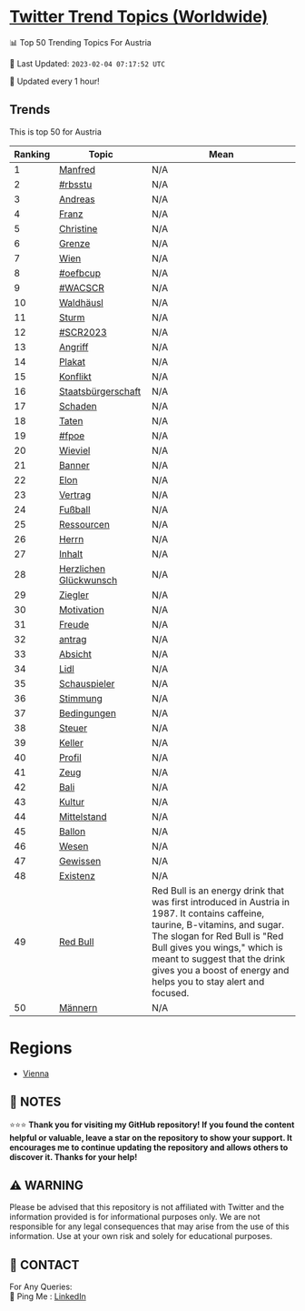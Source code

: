 [Twitter Trend Topics (Worldwide)](https://github.com/ErcinDedeoglu/Twitter-Trend-Topics)
==========


📊 Top 50 Trending Topics For Austria

📆 Last Updated: `2023-02-04 07:17:52 UTC`

🔧 Updated every 1 hour!


## Trends

This is top 50 for Austria

| Ranking | Topic | Mean |
| ------- | ------------ | ------------ |
| 1 | [Manfred](http://twitter.com/search?q=Manfred) | N/A |
| 2 | [#rbsstu](http://twitter.com/search?q=%23rbsstu) | N/A |
| 3 | [Andreas](http://twitter.com/search?q=Andreas) | N/A |
| 4 | [Franz](http://twitter.com/search?q=Franz) | N/A |
| 5 | [Christine](http://twitter.com/search?q=Christine) | N/A |
| 6 | [Grenze](http://twitter.com/search?q=Grenze) | N/A |
| 7 | [Wien](http://twitter.com/search?q=Wien) | N/A |
| 8 | [#oefbcup](http://twitter.com/search?q=%23oefbcup) | N/A |
| 9 | [#WACSCR](http://twitter.com/search?q=%23WACSCR) | N/A |
| 10 | [Waldhäusl](http://twitter.com/search?q=Waldh%c3%a4usl) | N/A |
| 11 | [Sturm](http://twitter.com/search?q=Sturm) | N/A |
| 12 | [#SCR2023](http://twitter.com/search?q=%23SCR2023) | N/A |
| 13 | [Angriff](http://twitter.com/search?q=Angriff) | N/A |
| 14 | [Plakat](http://twitter.com/search?q=Plakat) | N/A |
| 15 | [Konflikt](http://twitter.com/search?q=Konflikt) | N/A |
| 16 | [Staatsbürgerschaft](http://twitter.com/search?q=Staatsb%c3%bcrgerschaft) | N/A |
| 17 | [Schaden](http://twitter.com/search?q=Schaden) | N/A |
| 18 | [Taten](http://twitter.com/search?q=Taten) | N/A |
| 19 | [#fpoe](http://twitter.com/search?q=%23fpoe) | N/A |
| 20 | [Wieviel](http://twitter.com/search?q=Wieviel) | N/A |
| 21 | [Banner](http://twitter.com/search?q=Banner) | N/A |
| 22 | [Elon](http://twitter.com/search?q=Elon) | N/A |
| 23 | [Vertrag](http://twitter.com/search?q=Vertrag) | N/A |
| 24 | [Fußball](http://twitter.com/search?q=Fu%c3%9fball) | N/A |
| 25 | [Ressourcen](http://twitter.com/search?q=Ressourcen) | N/A |
| 26 | [Herrn](http://twitter.com/search?q=Herrn) | N/A |
| 27 | [Inhalt](http://twitter.com/search?q=Inhalt) | N/A |
| 28 | [Herzlichen Glückwunsch](http://twitter.com/search?q=Herzlichen+Gl%c3%bcckwunsch) | N/A |
| 29 | [Ziegler](http://twitter.com/search?q=Ziegler) | N/A |
| 30 | [Motivation](http://twitter.com/search?q=Motivation) | N/A |
| 31 | [Freude](http://twitter.com/search?q=Freude) | N/A |
| 32 | [antrag](http://twitter.com/search?q=antrag) | N/A |
| 33 | [Absicht](http://twitter.com/search?q=Absicht) | N/A |
| 34 | [Lidl](http://twitter.com/search?q=Lidl) | N/A |
| 35 | [Schauspieler](http://twitter.com/search?q=Schauspieler) | N/A |
| 36 | [Stimmung](http://twitter.com/search?q=Stimmung) | N/A |
| 37 | [Bedingungen](http://twitter.com/search?q=Bedingungen) | N/A |
| 38 | [Steuer](http://twitter.com/search?q=Steuer) | N/A |
| 39 | [Keller](http://twitter.com/search?q=Keller) | N/A |
| 40 | [Profil](http://twitter.com/search?q=Profil) | N/A |
| 41 | [Zeug](http://twitter.com/search?q=Zeug) | N/A |
| 42 | [Bali](http://twitter.com/search?q=Bali) | N/A |
| 43 | [Kultur](http://twitter.com/search?q=Kultur) | N/A |
| 44 | [Mittelstand](http://twitter.com/search?q=Mittelstand) | N/A |
| 45 | [Ballon](http://twitter.com/search?q=Ballon) | N/A |
| 46 | [Wesen](http://twitter.com/search?q=Wesen) | N/A |
| 47 | [Gewissen](http://twitter.com/search?q=Gewissen) | N/A |
| 48 | [Existenz](http://twitter.com/search?q=Existenz) | N/A |
| 49 | [Red Bull](http://twitter.com/search?q=Red+Bull) | Red Bull is an energy drink that was first introduced in Austria in 1987. It contains caffeine, taurine, B-vitamins, and sugar. The slogan for Red Bull is "Red Bull gives you wings," which is meant to suggest that the drink gives you a boost of energy and helps you to stay alert and focused. |
| 50 | [Männern](http://twitter.com/search?q=M%c3%a4nnern) | N/A |



# Regions

* [Vienna](</Austria/Vienna.md>)



## 📝 NOTES

⭐⭐⭐ **Thank you for visiting my GitHub repository! If you found the content helpful or valuable, leave a star on the repository to show your support. It encourages me to continue updating the repository and allows others to discover it. Thanks for your help!**


## ⚠️ WARNING

Please be advised that this repository is not affiliated with Twitter and the information provided is for informational purposes only. We are not responsible for any legal consequences that may arise from the use of this information. Use at your own risk and solely for educational purposes.


## 📨 CONTACT

 For Any Queries:  
            🏓 Ping Me : [LinkedIn](https://www.linkedin.com/in/ercindedeoglu/)
